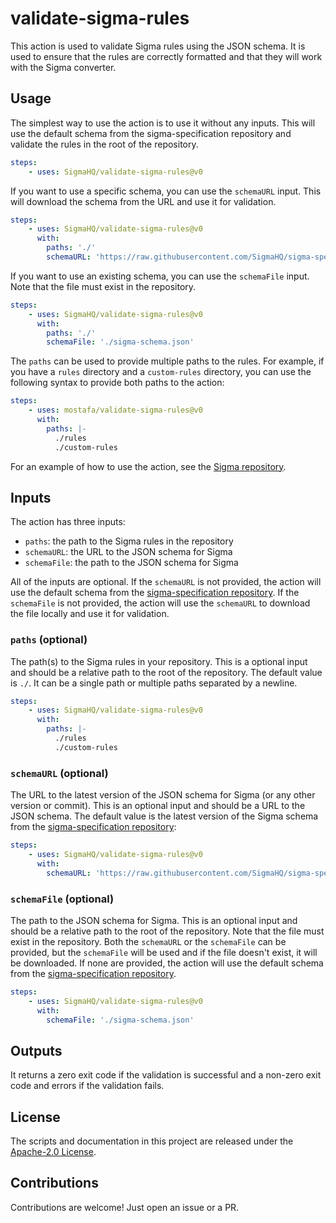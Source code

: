 # validate-sigma-rules

This action is used to validate Sigma rules using the JSON schema. It is used to ensure that the rules are correctly formatted and that they will work with the Sigma converter.

## Usage

The simplest way to use the action is to use it without any inputs. This will use the default schema from the sigma-specification repository and validate the rules in the root of the repository.

```yaml
steps:
    - uses: SigmaHQ/validate-sigma-rules@v0
```

If you want to use a specific schema, you can use the `schemaURL` input. This will download the schema from the URL and use it for validation.

```yaml
steps:
    - uses: SigmaHQ/validate-sigma-rules@v0
      with:
        paths: './'
        schemaURL: 'https://raw.githubusercontent.com/SigmaHQ/sigma-specification/main/sigma-schema.json'
```

If you want to use an existing schema, you can use the `schemaFile` input. Note that the file must exist in the repository.

```yaml
steps:
    - uses: SigmaHQ/validate-sigma-rules@v0
      with:
        paths: './'
        schemaFile: './sigma-schema.json'
```

The `paths` can be used to provide multiple paths to the rules. For example, if you have a `rules` directory and a `custom-rules` directory, you can use the following syntax to provide both paths to the action:

```yaml
steps:
    - uses: mostafa/validate-sigma-rules@v0
      with:
        paths: |-
          ./rules
          ./custom-rules
```

For an example of how to use the action, see the [Sigma repository](https://github.com/SigmaHQ/sigma/blob/master/.github/workflows/sigma-validation.yml).

## Inputs

The action has three inputs:

- `paths`: the path to the Sigma rules in the repository
- `schemaURL`: the URL to the JSON schema for Sigma
- `schemaFile`: the path to the JSON schema for Sigma

All of the inputs are optional. If the `schemaURL` is not provided, the action will use the default schema from the [sigma-specification repository](https://raw.githubusercontent.com/SigmaHQ/sigma-specification/main/sigma-schema.json). If the `schemaFile` is not provided, the action will use the `schemaURL` to download the file locally and use it for validation.

### `paths` (optional)

The path(s) to the Sigma rules in your repository. This is a optional input and should be a relative path to the root of the repository. The default value is `./`. It can be a single path or multiple paths separated by a newline.

```yaml
steps:
    - uses: SigmaHQ/validate-sigma-rules@v0
      with:
        paths: |-
          ./rules
          ./custom-rules
```

### `schemaURL` (optional)

The URL to the latest version of the JSON schema for Sigma (or any other version or commit). This is an optional input and should be a URL to the JSON schema. The default value is the latest version of the Sigma schema from the [sigma-specification repository](https://raw.githubusercontent.com/SigmaHQ/sigma-specification/main/sigma-schema.json):

```yaml
steps:
    - uses: SigmaHQ/validate-sigma-rules@v0
      with:
        schemaURL: 'https://raw.githubusercontent.com/SigmaHQ/sigma-specification/main/sigma-schema.json'
```

### `schemaFile` (optional)

The path to the JSON schema for Sigma. This is an optional input and should be a relative path to the root of the repository. Note that the file must exist in the repository. Both the `schemaURL` or the `schemaFile` can be provided, but the `schemaFile` will be used and if the file doesn't exist, it will be downloaded. If none are provided, the action will use the default schema from the [sigma-specification repository](https://raw.githubusercontent.com/SigmaHQ/sigma-specification/main/sigma-schema.json).

```yaml
steps:
    - uses: SigmaHQ/validate-sigma-rules@v0
      with:
        schemaFile: './sigma-schema.json'
```

## Outputs

It returns a zero exit code if the validation is successful and a non-zero exit code and errors if the validation fails.

## License

The scripts and documentation in this project are released under the [Apache-2.0 License](LICENSE).

## Contributions

Contributions are welcome! Just open an issue or a PR.
